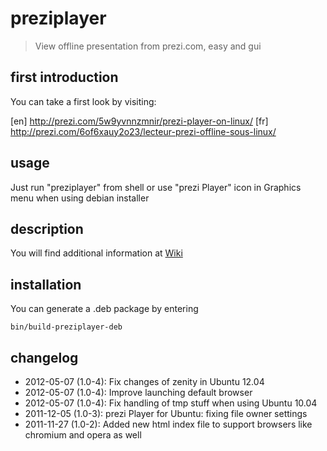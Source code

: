 # preziplayer

> View offline presentation from prezi.com, easy and gui

## first introduction

You can take a first look by visiting:

 [en] http://prezi.com/5w9yvnnzmnir/prezi-player-on-linux/
 [fr] http://prezi.com/6of6xauy2o23/lecteur-prezi-offline-sous-linux/

## usage

Just run "preziplayer" from shell or use "prezi Player" icon in Graphics menu when using debian installer

## description

You will find additional information at [Wiki](preziplayer/wiki)

## installation

You can generate a .deb package by entering

    bin/build-preziplayer-deb

## changelog

* 2012-05-07 (1.0-4): Fix changes of zenity in Ubuntu 12.04
* 2012-05-07 (1.0-4): Improve launching default browser
* 2012-05-07 (1.0-4): Fix handling of tmp stuff when using Ubuntu 10.04
* 2011-12-05 (1.0-3): prezi Player for Ubuntu: fixing file owner settings
* 2011-11-27 (1.0-2): Added new html index file to support browsers like chromium and opera as well

